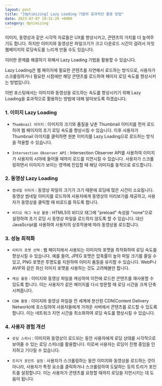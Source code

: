 ```yaml
---
layout: post
title: "[Optimizing] Lazy Loading 기법의 효과적인 활용 방법"
date: 2023-07-07 19:31:29 +0900
category: Optimizing
---
```


이미지, 동영상과 같은 시각적 자료들은 UX를 향상시키고, 콘텐츠의 가치를 더 높여주기도 합니다.
하지만 이미지와 동영상은 파일크기가 크고 다운로드 시간이 걸려서 자칫 웹페이지의 로딩속도를 느리게 만들 수도 있습니다.

이러한 문제를 해결하기 위해서 Lazy Loading 기법을 활용할 수 있습니다.

Lazy Loading은 웹 페이지에 필요한 콘텐츠를 지연해서 로드하는 방식으로, 사용자가 스크롤링하거나 필요한 시점에만 해당 콘텐츠를 로드하여 페이지 로딩 속도를 향상시키는 방법입니다.

이번 포스팅에서는 이미지와 동영상을 로드하는 속도를 향상시키기 위해 Lazy Loading을 효과적으로 활용하는 방법에 대해 알아보도록 하겠습니다.

### 1. 이미지 Lazy Loading

- `Thumbnail 이미지` : 이미지의 크기와 품질을 낮춘 Thumbnail 이미지를 먼저 로드하여 웹 페이지의 초기 로딩 속도를 향상시킬 수 있습니다. 이후 사용자가 Thumbnail 이미지를 클릭하면 원본 이미지를 Lazy Loading으로 로드하는 방식을 적용할 수 있습니다.

- `Intersection Observer API` : Intersection Observer API를 사용하여 이미지가 사용자의 시야에 들어올 때까지 로드를 지연시킬 수 있습니다. 사용자가 스크롤링하면서 이미지가 보이는 영역에 진입할 때 해당 이미지를 동적으로 로드합니다.

### 2. 동영상 Lazy Loading

- `썸네일 이미지` : 동영상 파일의 크기가 크기 때문에 로딩에 많은 시간이 소요됩니다. 동영상 썸네일 이미지를 로드하여 사용자에게 동영상의 미리보기를 제공하고, 사용자가 동영상을 클릭할 때 비로드를 하도록 합니다.

- `비디오 태그 속성 활용` : HTML5의 비디오 태그에 "preload" 속성을 "none"으로 설정하여 초기 로딩 시 동영상 파일을 로드하지 않도록 할 수 있습니다. 대신 JavaScript를 사용하여 사용자의 상호작용에 따라 동영상을 로드합니다.

### 3. 성능 최적화

- `이미지 포맷 선택` : 웹 페이지에서 사용되는 이미지의 포맷을 최적화하여 로딩 속도를 향상시킬 수 있습니다. 예를 들어, JPEG 포맷은 압축률이 높아 파일 크기를 줄일 수 있고, PNG 포맷은 투명도를 지원하여 이미지 품질을 유지할 수 있습니다. WebP나 AVIF와 같은 최신 이미지 포맷을 사용하는 것도 고려해볼만 합니다.

- `캐싱 활용` : 이미지와 동영상 파일을 캐싱하여 이전에 로드한 콘텐츠를 재사용할 수 있도록 합니다. 이는 사용자가 같은 페이지를 다시 방문할 때 로딩 시간을 크게 단축시켜줍니다.

- `CDN 활용` : 이미지와 동영상 파일을 전 세계에 분산된 CDN(Content Delivery Network)에 호스팅하여 사용자들에게 가까운 서버에서 콘텐츠를 로드할 수 있도록 합니다. 이는 네트워크 지연 시간을 최소화하여 로딩 속도를 향상시킬 수 있습니다.

### 4. 사용자 경험 개선

- `로딩 스피너` : 이미지와 동영상이 로드되는 동안 사용자에게 로딩 상태를 시각적으로 보여줄 수 있는 로딩 스피너를 활용합니다. 이로써 사용자는 로딩이 진행 중임을 인지하고 기다릴 수 있습니다.

- `트리거 포인트 설정` : 사용자가 스크롤링하는 동안 이미지와 동영상을 로드하는 것이 아니라, 사용자가 특정 요소를 클릭하거나 스크롤링하여 도달하는 등의 트리거 포인트를 설정합니다. 이는 사용자가 콘텐츠를 요청할 때까지 로딩을 지연시키는 데 도움이 됩니다.
